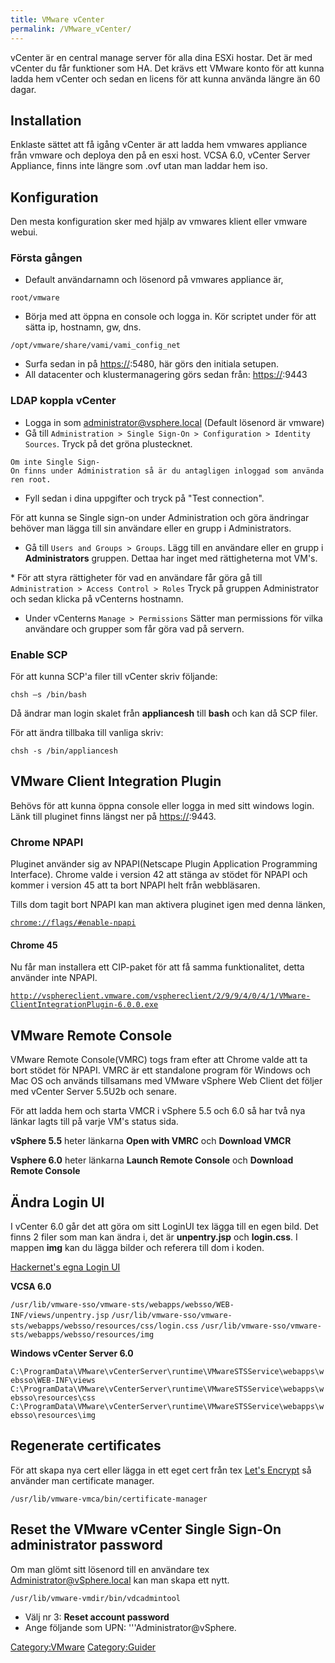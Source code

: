 ```yaml
---
title: VMware vCenter
permalink: /VMware_vCenter/
---
```


vCenter är en central manage server för alla dina ESXi hostar. Det är
med vCenter du får funktioner som HA. Det krävs ett VMware konto för att
kunna ladda hem vCenter och sedan en licens för att kunna använda längre
än 60 dagar.

Installation
------------

Enklaste sättet att få igång vCenter är att ladda hem vmwares appliance
från vmware och deploya den på en esxi host.
VCSA 6.0, vCenter Server Appliance, finns inte längre som .ovf utan man
laddar hem iso.

Konfiguration
-------------

Den mesta konfiguration sker med hjälp av vmwares klient eller vmware
webui.

### Första gången

-   Default användarnamn och lösenord på vmwares appliance är,

`root/vmware`

-   Börja med att öppna en console och logga in. Kör scriptet under för
    att sätta ip, hostnamn, gw, dns.

`/opt/vmware/share/vami/vami_config_net`

-   Surfa sedan in på <https://><ip>:5480, här görs den initiala
    setupen.
-   All datacenter och klustermanagering görs sedan från:
    <https://><ip>:9443

### LDAP koppla vCenter

-   Logga in som administrator@vsphere.local (Default lösenord är
    vmware)
-   Gå till
    `Administration > Single Sign-On > Configuration > Identity Sources`.
    Tryck på det gröna plustecknet.

`Om inte Single Sign-On finns under Administration så är du antagligen inloggad som användaren root.`

-   Fyll sedan i dina uppgifter och tryck på "Test connection".


För att kunna se Single sign-on under Administration och göra ändringar
behöver man lägga till sin användare eller en grupp i Administrators.

-   Gå till `Users and Groups > Groups`. Lägg till en användare eller en
    grupp i **Administrators** gruppen. Dettaa har inget med
    rättigheterna mot VM's.


\* För att styra rättigheter för vad en användare får göra gå till
`Administration > Access Control > Roles` Tryck på gruppen Administrator
och sedan klicka på vCenterns hostnamn.

-   Under vCenterns `Manage > Permissions` Sätter man permissions för
    vilka användare och grupper som får göra vad på servern.

### Enable SCP

För att kunna SCP'a filer till vCenter skriv följande:

`chsh –s /bin/bash`

Då ändrar man login skalet från **appliancesh** till **bash** och kan då
SCP filer.

För att ändra tillbaka till vanliga skriv:

`chsh -s /bin/appliancesh`

VMware Client Integration Plugin
--------------------------------

Behövs för att kunna öppna console eller logga in med sitt windows
login. Länk till pluginet finns längst ner på
<https://><vCenterip>:9443.

### Chrome NPAPI

Pluginet använder sig av NPAPI(Netscape Plugin Application Programming
Interface). Chrome valde i version 42 att stänga av stödet för NPAPI och
kommer i version 45 att ta bort NPAPI helt från webbläsaren.

Tills dom tagit bort NPAPI kan man aktivera pluginet igen med denna
länken,

[`chrome://flags/#enable-npapi`](chrome://flags/#enable-npapi)

#### Chrome 45

Nu får man installera ett CIP-paket för att få samma funktionalitet,
detta använder inte NPAPI.

[`http://vsphereclient.vmware.com/vsphereclient/2/9/9/4/0/4/1/VMware-ClientIntegrationPlugin-6.0.0.exe`](http://vsphereclient.vmware.com/vsphereclient/2/9/9/4/0/4/1/VMware-ClientIntegrationPlugin-6.0.0.exe)

VMware Remote Console
---------------------

VMware Remote Console(VMRC) togs fram efter att Chrome valde att ta bort
stödet för NPAPI. VMRC är ett standalone program för Windows och Mac OS
och används tillsamans med VMware vSphere Web Client det följer med
vCenter Server 5.5U2b och senare.

För att ladda hem och starta VMCR i vSphere 5.5 och 6.0 så har två nya
länkar lagts till på varje VM's status sida.

**vSphere 5.5** heter länkarna **Open with VMRC** och **Download VMCR**

**Vsphere 6.0** heter länkarna **Launch Remote Console** och **Download
Remote Console**

Ändra Login UI
--------------

I vCenter 6.0 går det att göra om sitt LoginUI tex lägga till en egen
bild. Det finns 2 filer som man kan ändra i, det är **unpentry.jsp** och
**login.css**. I mappen **img** kan du lägga bilder och referera till
dom i koden.

[Hackernet's egna Login
UI](https://github.com/Hackernet-se/vmware-custom-login)

**VCSA 6.0**

`/usr/lib/vmware-sso/vmware-sts/webapps/websso/WEB-INF/views/unpentry.jsp`
`/usr/lib/vmware-sso/vmware-sts/webapps/websso/resources/css/login.css`
`/usr/lib/vmware-sso/vmware-sts/webapps/websso/resources/img`

**Windows vCenter Server 6.0**

`C:\ProgramData\VMware\vCenterServer\runtime\VMwareSTSService\webapps\websso\WEB-INF\views`
`C:\ProgramData\VMware\vCenterServer\runtime\VMwareSTSService\webapps\websso\resources\css`
`C:\ProgramData\VMware\vCenterServer\runtime\VMwareSTSService\webapps\websso\resources\img`

Regenerate certificates
-----------------------

För att skapa nya cert eller lägga in ett eget cert från tex [Let's
Encrypt](/Let's_Encrypt "wikilink") så använder man certificate manager.

`/usr/lib/vmware-vmca/bin/certificate-manager`

Reset the VMware vCenter Single Sign-On administrator password
--------------------------------------------------------------

Om man glömt sitt lösenord till en användare tex
Administrator@vSphere.local kan man skapa ett nytt.

`/usr/lib/vmware-vmdir/bin/vdcadmintool`

-   Välj nr 3: **Reset account password**
-   Ange följande som UPN: '''Administrator@vSphere.

[Category:VMware](/Category:VMware "wikilink")
[Category:Guider](/Category:Guider "wikilink")